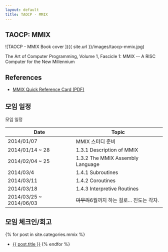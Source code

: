 ```yaml
---
layout: default
title: TAOCP - MMIX
---
```


## TAOCP: MMIX

![TAOCP - MMIX Book cover ]({{ site.url }}/images/taocp-mmix.jpg)

The Art of Computer Programming, Volume 1, Fascicle 1: MMIX -- A RISC Computer for the New Millennium

## References

* [MMIX Quick Reference Card (PDF)]

## 모임 일정

<div>
<div class="panel panel-default">
  <div class="panel-heading">모임 일정</div>
  <div class="panel-body">
    <table class="table table-hover">
      <thead>
        <tr>
          <th>Date</th>
          <th>Topic</th>
        </tr>
      </thead>
      <tbody>
        <tr>
          <td>2014/01/07</td>
          <td>MMIX 스터디 준비</td>
        </tr>
        <tr>
          <td>2014/01/14 ~ 28</td>
          <td>1.3.1 Description of MMIX </td>
        </tr>
        <tr>
          <td>2014/02/04 ~ 25</td>
          <td>1.3.2 The MMIX Assembly Language</td>
        </tr>
        <tr>
          <td>2014/03/4</td>
          <td>1.4.1 Subroutines</td>
        </tr>
        <tr>
          <td>2014/03/11</td>
          <td>1.4.2 Coroutines</td>
        </tr>
        <tr>
          <td>2014/03/18</td>
          <td>1.4.3 Interpretive Routines</td>
        </tr>
        <tr>
          <td>2014/03/25 ~ 2014/06/03</td>
          <td><strike>마무리</strike>6월까지 하는 걸로... 진도는 각자.</td>
        </tr>
      </tbody>
    </table>
  </div>
</div>
</div>

## 모임 체크인/회고

{% for post in site.categories.mmix %}
*  <a href="{{ post.url }}">{{ post.title }}</a>
{% endfor %}



[MMIX Quick Reference Card (pdf)]: http://mmix.cs.hm.edu/doc/mmix-refcard-a4.pdf